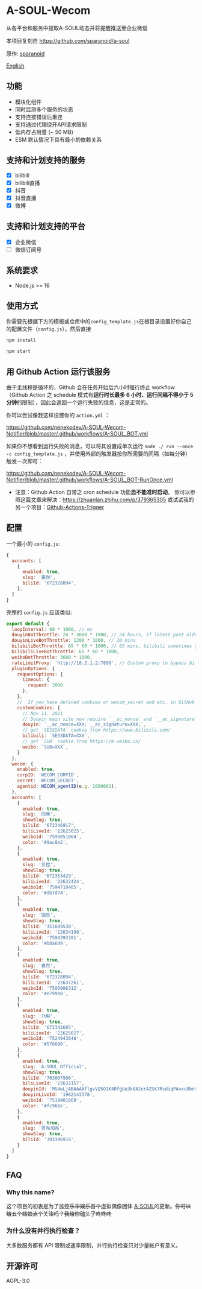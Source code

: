 # A-SOUL-Wecom

从各平台和服务中提取A-SOUL动态并将提醒推送至企业微信

本项目复刻自 https://github.com/sparanoid/a-soul 

原作: [sparanoid](https://github.com/sparanoid)

[English](https://github.com/nenekodev/A-SOUL-Wecom-Notifier/blob/master/README.md)

## 功能

- 模块化组件
- 同时监测多个服务的状态
- 支持连接错误后重连
- 支持通过代理绕开API请求限制
- 低内存占用量 (~ 50 MB)
- ESM 默认情况下具有最小的依赖关系

## 支持和计划支持的服务

- [x] bilibili
- [x] bilibili直播
- [x] 抖音
- [x] 抖音直播
- [x] 微博

## 支持和计划支持的平台

- [x] 企业微信
- [ ] 微信订阅号

## 系统要求

- Node.js >= 16

## 使用方式

你需要先根据下方的模板或仓库中的`config_template.js`在根目录设置好你自己的配置文件（`config.js`），然后直接

```bash
npm install

npm start
```

## 用 Github Action 运行该服务

由于主线程是循环的，Github 会在任务开始后六小时强行终止 workflow（Github Action 之 schedule 模式有**运行时长最多 6 小时、运行间隔不得小于 5 分钟**的限制），因此会返回一个运行失败的信息，这是正常的。

你可以尝试像我这样设置你的 `action.yml` ：

https://github.com/nenekodev/A-SOUL-Wecom-Notifier/blob/master/.github/workflows/A-SOUL_BOT.yml

如果你不想看到运行失败的消息，可以将其设置成单次运行 `node ./ run --once -c config_template.js` ，并使用外部的触发器按你所需要的间隔（如每分钟）触发一次即可：

https://github.com/nenekodev/A-SOUL-Wecom-Notifier/blob/master/.github/workflows/A-SOUL_BOT-RunOnce.yml

- 注意：Github Action 自带之 cron schedule 功能**恐不能准时启动**。 你可以参照这篇文章来解决：https://zhuanlan.zhihu.com/p/379365305 或试试我的另一个项目：[Github-Actions-Trigger](https://github.com/nenekodev/Github-Actions-Trigger)

## 配置

一个最小的 `config.js`:

```js
{
  accounts: [
    {
      enabled: true,
      slug: '嘉然',
      biliId: '672328094',
    },
  ]
}
```

完整的 `config.js` 应该类似:

```js
export default {
  loopInterval: 60 * 1000, // ms
  douyinBotThrottle: 24 * 3600 * 1000, // 24 hours, if latest post older than this value, do not send notifications
  douyinLiveBotThrottle: 1200 * 1000, // 20 mins
  bilibiliBotThrottle: 65 * 60 * 1000, // 65 mins, bilibili sometimes got limit rate for 60 mins.
  bilibiliLiveBotThrottle: 65 * 60 * 1000,
  weiboBotThrottle: 3600 * 1000,
  rateLimitProxy: 'http://10.2.1.2:7890', // Custom proxy to bypass bilibili API rate limit
  pluginOptions: {
    requestOptions: {
      timeout: {
        request: 3000
      },
    },
    //  If you have defined cookies or wecom_secret and etc. in GitHub secrets DO NOT redifine below.
    customCookies: {
      // Nov 11, 2021
      // Douyin main site now require `__ac_nonce` and `__ac_signature` to work
      douyin: `__ac_nonce=XXX; __ac_signature=XXX;`,
      // get `SESSDATA` cookie from https://www.bilibili.com/
      bilibili: `SESSDATA=XXX`,
      // get `SUB` cookie from https://m.weibo.cn/
      weibo: `SUB=XXX`,
    }
  },
  wecom: {
    enabled: true,
    corpID: 'WECOM_CORPID',
    secret: 'WECOM_SECRET',
    agentid: WECOM_agentID(e.g. 1000001),
  },
  accounts: [
    {
      enabled: true,
      slug: '向晚',
      showSlug: true,
      biliId: '672346917',
      biliLiveId: '22625025',
      weiboId: '7595051004',
      color: '#9ac8e2',
    },
    {
      enabled: true,
      slug: '贝拉',
      showSlug: true,
      biliId: '672353429',
      biliLiveId: '22632424',
      weiboId: '7594710405',
      color: '#db7d74',
    },
    {
      enabled: true,
      slug: '珈乐',
      showSlug: true,
      biliId: '351609538',
      biliLiveId: '22634198',
      weiboId: '7594393391',
      color: '#b8a6d9',
    },
    {
      enabled: true,
      slug: '嘉然',
      showSlug: true,
      biliId: '672328094',
      biliLiveId: '22637261',
      weiboId: '7595006312',
      color: '#e799b0',
    },
    {
      enabled: true,
      slug: '乃琳',
      showSlug: true,
      biliId: '672342685',
      biliLiveId: '22625027',
      weiboId: '7524943648',
      color: '#576690',
    },
    {
      enabled: true,
      slug: 'A-SOUL_Official',
      showSlug: true,
      biliId: '703007996',
      biliLiveId: '22632157',
      douyinId: 'MS4wLjABAAAAflgvVQ5O1K4RfgUu3k0A2erAZSK7RsdiqPAvxcObn93x2vk4SKk1eUb6l_D4MX-n',
      douyinLiveId: '1962143378',
      weiboId: '7519401668',
      color: '#fc966e',
    },
    {
      enabled: true,
      slug: '贾布加布',
      showSlug: true,
      biliId: '393396916',
    }
  ]
}
```

## FAQ

### Why this name?

这个项目的初衷是为了监控~~乐华娱乐首个~~虚拟偶像团体 [A-SOUL](https://zh.moegirl.org.cn/A-SOUL)的更新。~~你可以给五个姑娘点个关注吗？我给你磕头了咚咚咚~~

### 为什么没有并行执行检查？

大多数服务都有 API 限制或速率限制，并行执行检查只对少量帐户有意义。

## 开源许可

AGPL-3.0

